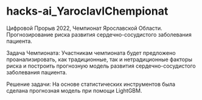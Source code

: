 # hacks-ai_YaroclavlChempionat

Цифровой Прорыв 2022, Чемпионат Ярославской Области.
Прогнозирование риска развития сердечно-сосудистого заболевания пациента.

Задача Чемпионата:
Участникам чемпионата будет предложено проанализировать, как традиционные, так и нетрадиционные факторы риска и построить прогнозную модель развития сердечно-сосудистого заболевания пациента.

Решение задачи:
На основе статистических инструментов была сделана прогнозная модель при помощи LightGBM.
